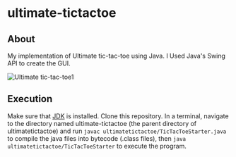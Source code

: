 # ultimate-tictactoe

## About
My implementation of Ultimate tic-tac-toe using Java. I Used Java's Swing API to create the GUI.

![Ultimate tic-tac-toe1](https://dxaviud.github.io/images/ultimatettt.gif)   

## Execution
Make sure that [JDK](https://www.oracle.com/ca-en/java/technologies/javase-jdk15-downloads.html) is installed. Clone this repository. In a terminal, navigate to the directory named ultimate-tictactoe (the parent directory of ultimatetictactoe) and run `javac ultimatetictactoe/TicTacToeStarter.java` to compile the java files into bytecode (.class files), then `java ultimatetictactoe/TicTacToeStarter` to execute the program.

